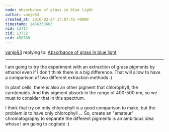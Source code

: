 ```yaml
---
node: Absorbance of grass in blue light
author: vanjo63
created_at: 2016-02-24 17:07:43 +0000
timestamp: 1456333663
nid: 12717
cid: 13732
uid: 458760
---
```




[vanjo63](../profile/vanjo63) replying to: [Absorbance of grass in blue light](../notes/vanjo63/02-21-2016/absorbance-of-grass-in-blue-light)

----
I am going to try the experiment with an extraction of grass pigments by ethanol even if I don't think there is a big difference. That will allow to have a comparison of two different extraction methods :)

In plant cells, there is also an other pigment that chlorophyll, the carotenoids. And this pigment absorb in the range of 400-500 nm, so we must to consider that in this spectrum.

I think that try on only chlorophyll is a good comparison to make, but the problem is to have only chlorophyll ... So, create an "amateur" chromatography to separate the different pigments is an ambitious idea whose I am going to cogitate :)